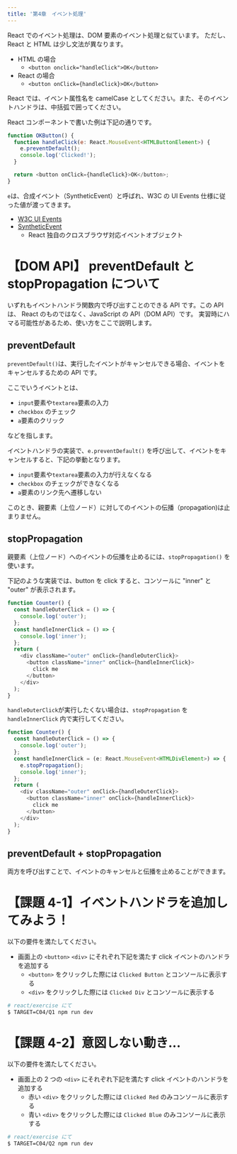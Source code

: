 ```yaml
---
title: '第4章　イベント処理'
---
```


React でのイベント処理は、DOM 要素のイベント処理と似ています。
ただし、React と HTML は少し文法が異なります。

- HTML の場合
  - `<button onclick="handleClick">OK</button>`
- React の場合
  - `<button onClick={handleClick}>OK</button>`

React では、イベント属性名を camelCase としてください。また、そのイベントハンドラは、中括弧で囲ってください。

React コンポーネントで書いた例は下記の通りです。

```javascript
function OKButton() {
  function handleClick(e: React.MouseEvent<HTMLButtonElement>) {
    e.preventDefault();
    console.log('Clicked!');
  }

  return <button onClick={handleClick}>OK</button>;
}
```

`e`は、合成イベント（SyntheticEvent）と呼ばれ、W3C の UI Events 仕様に従った値が渡ってきます。

- [W3C UI Events](https://www.w3.org/TR/DOM-Level-3-Events/)
- [SyntheticEvent](https://ja.reactjs.org/docs/events.html)
  - React 独自のクロスブラウザ対応イベントオブジェクト

# 【DOM API】 preventDefault と stopPropagation について

いずれもイベントハンドラ関数内で呼び出すことのできる API です。この API は、
React のものではなく、JavaScript の API（DOM API）です。
実習時にハマる可能性があるため、使い方をここで説明します。

## preventDefault

`preventDefault()`は、実行したイベントがキャンセルできる場合、イベントをキャンセルするための API です。

ここでいうイベントとは、

- `input`要素や`textarea`要素の入力
- `checkbox` のチェック
- `a`要素のクリック

などを指します。

イベントハンドラの実装で、`e.preventDefault()` を呼び出して、イベントをキャンセルすると、下記の挙動となります。

- `input`要素や`textarea`要素の入力が行えなくなる
- `checkbox` のチェックができなくなる
- `a`要素のリンク先へ遷移しない

このとき、親要素（上位ノード）に対してのイベントの伝播（propagation)は止まりません。

## stopPropagation

親要素（上位ノード）へのイベントの伝播を止めるには、`stopPropagation()` を使います。

下記のような実装では、button を click すると、コンソールに "inner" と "outer" が表示されます。

```javascript
function Counter() {
  const handleOuterClick = () => {
    console.log('outer');
  };
  const handleInnerClick = () => {
    console.log('inner');
  };
  return (
    <div className="outer" onClick={handleOuterClick}>
      <button className="inner" onClick={handleInnerClick}>
        click me
      </button>
    </div>
  );
}
```

`handleOuterClick`が実行したくない場合は、`stopPropagation` を `handleInnerClick` 内で実行してください。

```typescript
function Counter() {
  const handleOuterClick = () => {
    console.log('outer');
  };
  const handleInnerClick = (e: React.MouseEvent<HTMLDivElement>) => {
    e.stopPropagation();
    console.log('inner');
  };
  return (
    <div className="outer" onClick={handleOuterClick}>
      <button className="inner" onClick={handleInnerClick}>
        click me
      </button>
    </div>
  );
}
```

## preventDefault + stopPropagation

両方を呼び出すことで、イベントのキャンセルと伝播を止めることができます。

# 【課題 4-1】イベントハンドラを追加してみよう！

以下の要件を満たしてください。

- 画面上の `<button>` `<div>` にそれぞれ下記を満たす click イベントのハンドラを追加する
  - `<button>` をクリックした際には `Clicked Button` とコンソールに表示する
  - `<div>` をクリックした際には `Clicked Div` とコンソールに表示する

```bash
# react/exercise にて
$ TARGET=C04/Q1 npm run dev
```

# 【課題 4-2】意図しない動き...

以下の要件を満たしてください。

- 画面上の 2 つの `<div>` にそれぞれ下記を満たす click イベントのハンドラを追加する
  - 赤い `<div>` をクリックした際には `Clicked Red` のみコンソールに表示する
  - 青い `<div>` をクリックした際には `Clicked Blue` のみコンソールに表示する

```bash
# react/exercise にて
$ TARGET=C04/Q2 npm run dev
```
